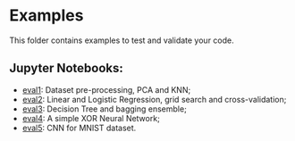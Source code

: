 Examples
============

This folder contains examples to test and validate your code.

## Jupyter Notebooks:

- [eval1](eval1.ipynb): Dataset pre-processing, PCA and KNN;
- [eval2](eval2.ipynb): Linear and Logistic Regression, grid search and cross-validation;
- [eval3](eval3.ipynb): Decision Tree and bagging ensemble;
- [eval4](eval4.ipynb): A simple XOR Neural Network;
- [eval5](eval5.ipynb): CNN for MNIST dataset.